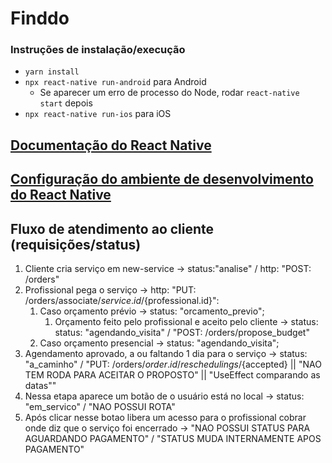 # Finddo

### Instruções de instalação/execução

-  `yarn install`
-  `npx react-native run-android` para Android
   -  Se aparecer um erro de processo do Node, rodar `react-native start` depois
-  `npx react-native run-ios` para iOS

## [Documentação do React Native](https://reactnative.dev/)

## [Configuração do ambiente de desenvolvimento do React Native](https://reactnative.dev/docs/environment-setup)

## Fluxo de atendimento ao cliente (requisições/status)

1. Cliente cria serviço em new-service -> status:"analise" / http: "POST: /orders"
2. Profissional pega o serviço -> http: "PUT: /orders/associate/${service.id}/${professional.id}":
   1. Caso orçamento prévio -> status: "orcamento_previo";
      1. Orçamento feito pelo profissional e aceito pelo cliente -> status: status: "agendando_visita" / "POST: /orders/propose_budget"
   2. Caso orçamento presencial -> status: "agendando_visita";
3. Agendamento aprovado, a ou faltando 1 dia para o serviço -> status: "a_caminho" / "PUT: /orders/${order.id}/reschedulings/${accepted} || "NAO TEM RODA PARA ACEITAR O PROPOSTO" || "UseEffect comparando as datas""
4. Nessa etapa aparece um botão de o usuário está no local -> status: "em_servico" / "NAO POSSUI ROTA"
5. Após clicar nesse botao libera um acesso para o profissional cobrar onde diz que o serviço foi encerrado -> "NAO POSSUI STATUS PARA AGUARDANDO PAGAMENTO" / "STATUS MUDA INTERNAMENTE APOS PAGAMENTO"
